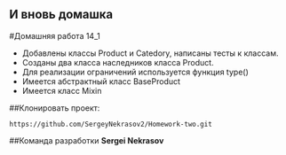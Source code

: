 ## И вновь домашка

#Домашняя работа 14_1
- Добавлены классы Product и Catedory, написаны тесты к классам.
- Созданы два класса наследников класса Product.
- Для реализации ограничений используется функция type()
- Имеется абстрактный класс BaseProduct
- Имеется класс Mixin

##Клонировать проект:
```commandline
https://github.com/SergeyNekrasov2/Homework-two.git
```

##Команда разработки
 **Sergei Nekrasov**

